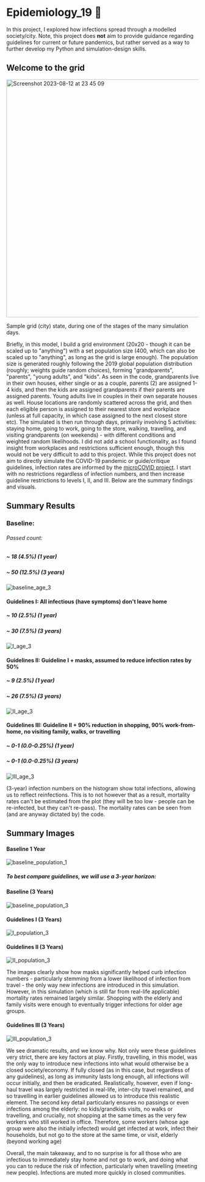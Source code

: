 # Epidemiology_19 🦠

In this project, I explored how infections spread through a modelled society/city. Note, this project does **not** aim to provide guidance regarding guidelines for current or future pandemics, but rather served as a way to further develop my Python and simulation-design skills.

## Welcome to the grid

<img width="624" alt="Screenshot 2023-08-12 at 23 45 09" src="https://github.com/lblcbc/Epidemiology_19/assets/136857271/4c1f9d2c-f4c0-4578-afe0-0097e90651f8">

Sample grid (city) state, during one of the stages of the many simulation days.

Briefly, in this model, I build a grid environment (20x20 - though it can be scaled up to "anything") with a set population size (400, which can also be scaled up to "anything", as long as the grid is large enough). The population size is generated roughly following the 2019 global population distribution (roughly; weights guide random choices), forming "grandparents", "parents", "young adults", and "kids". As seen in the code, grandparents live in their own houses, either single or as a couple, parents (2) are assigned 1-4 kids, and then the kids are assigned grandparents if their parents are assigned parents. Young adults live in couples in their own separate houses as well. House locations are randomly scattered across the grid, and then each eligible person is assigned to their nearest store and workplace (unless at full capacity, in which case assigned to the next closest store etc). The simulated is then run through days, primarily involving 5 activities: staying home, going to work, going to the store, walking, travelling, and visiting grandparents (on weekends) - with different conditions and weighted random likelihoods. I did not add a school functionality, as I found insight from workplaces and restrictions sufficient enough, though this would not be very difficult to add to this project. While this project does not aim to directly simulate the COVID-19 pandemic or guide/critique guidelines, infection rates are informed by the [microCOVID project](https://www.microcovid.org/?casesPastWeek=260&distance=normal&duration=480&interaction=workplace&personCount=13&riskProfile=hasCovid&scenarioName=custom&setting=filtered). I start with no restrictions regardless of infection numbers, and then increase guideline restrictions to levels I, II, and III. Below are the summary findings and visuals. 


## Summary Results
### Baseline: 
###### Passed count:
##### ~ 18 (4.5%) (1 year)
##### ~ 50 (12.5%) (3 years)

![baseline_age_3](https://github.com/lblcbc/Epidemiology_19/assets/136857271/ae1b5cb9-a2d5-440c-8194-315d34d8f836)


#### Guidelines I: All infectious (have symptoms) don't leave home
##### ~ 10 (2.5%) (1 year)
##### ~ 30 (7.5%) (3 years)

![I_age_3](https://github.com/lblcbc/Epidemiology_19/assets/136857271/2f3f342d-a31a-44d6-ba9f-ebedd6c8d4f8)


#### Guidelines II: Guideline I + masks, assumed to reduce infection rates by 50%
##### ~ 9 (2.5%) (1 year)
##### ~ 26 (7.5%) (3 years)

![II_age_3](https://github.com/lblcbc/Epidemiology_19/assets/136857271/db77e7cf-7b5e-4a24-9c84-4f61e82515d3)


#### Guidelines III: Guideline II + 90% reduction in shopping, 90% work-from-home, no visiting family, walks, or travelling
##### ~ 0-1 (0.0-0.25%) (1 year)
##### ~ 0-1 (0.0-0.25%) (3 years)

![III_age_3](https://github.com/lblcbc/Epidemiology_19/assets/136857271/2a7eb528-2d0b-4079-b019-dd7b2e3d6f91)



(3-year) infection numbers on the histogram show total infections, allowing us to reflect reinfections. This is to not however that as a result, mortality rates can't be estimated from the plot (they will be too low - people can be re-infected, but they can't re-pass). The mortality rates can be seen from (and are anyway dictated by) the code.


## Summary Images
#### Baseline 1 Year

![baseline_population_1](https://github.com/lblcbc/Epidemiology_19/assets/136857271/b35795b5-a11e-45c7-b7cd-aa5d2d6e3c46)

##### To best compare guidelines, we will use a 3-year horizon:
#### Baseline (3 Years)

![baseline_population_3](https://github.com/lblcbc/Epidemiology_19/assets/136857271/0bbb360c-3e72-4e3e-a72f-49ec3f40c0a6)

#### Guidelines I (3 Years)

![I_population_3](https://github.com/lblcbc/Epidemiology_19/assets/136857271/135e4c32-1bd9-47e9-8831-1c58c4e66f94)


#### Guidelines II (3 Years)

![II_population_3](https://github.com/lblcbc/Epidemiology_19/assets/136857271/6efe6ca1-0ceb-4888-bc79-66643eaa231b)

The images clearly show how masks significantly helped curb infection numbers - particularly stemming from a lower likelihood of infection from travel - the only way new infections are introduced in this simulation. However, in this simulation (which is still far from real-life applicable) mortality rates remained largely similar. Shopping with the elderly and family visits were enough to eventually trigger infections for older age groups. 

#### Guidelines III (3 Years)

![III_population_3](https://github.com/lblcbc/Epidemiology_19/assets/136857271/b4ea6f2e-c98e-46b3-8b2a-27ce71da6a98)

We see dramatic results, and we know why. Not only were these guidelines very strict, there are key factors at play. Firstly, travelling, in this model, was the only way to introduce new infections into what would otherwise be a closed society/economy. If fully closed (as in this case, but regardless of any guidelines), as long as immunity lasts long enough, all infections will occur initially, and then be eradicated. Realistically, however, even if long-haul travel was largely restricted in real-life, inter-city travel remained, and so travelling in earlier guidelines allowed us to introduce this realistic element. The second key detail particularly ensures no passings or even infections among the elderly: no kids/grandkids visits, no walks or travelling, and crucially, not shopping at the same times as the very few workers who still worked in office. Therefore, some workers (whose age group were also the initially infected) would get infected at work, infect their households, but not go to the store at the same time, or visit, elderly (beyond working age)



Overall, the main takeaway, and to no surprise is for all those who are infectious to immediately stay home and not go to work, and doing what you can to reduce the risk of infection, particularly when travelling (meeting new people). Infections are muted more quickly in closed communities.

